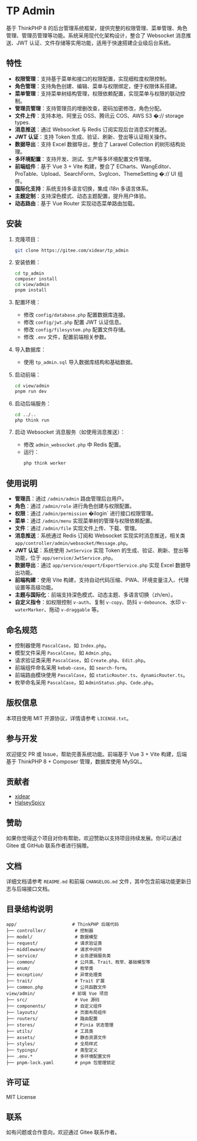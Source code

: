 

# TP Admin

基于 ThinkPHP 8 的后台管理系统框架，提供完整的权限管理、菜单管理、角色管理、管理员管理等功能。系统采用现代化架构设计，整合了 Websocket 消息推送、JWT 认证、文件存储等实用功能，适用于快速搭建企业级后台系统。

## 特性

- **权限管理**：支持基于菜单和接口的权限配置，实现细粒度权限控制。
- **角色管理**：支持角色创建、编辑、菜单与权限绑定，便于权限体系搭建。
- **菜单管理**：支持菜单树结构管理，权限依赖配置，实现菜单与权限的联动控制。
- **管理员管理**：支持管理员的增删改查，密码加密修改，角色分配。
- **文件上传**：支持本地、阿里云 OSS、腾讯云 COS、AWS S3 �:// storage types.
- **消息推送**：通过 Websocket 与 Redis 订阅实现后台消息实时推送。
- **JWT 认证**：支持 Token 生成、验证、刷新、登出等认证相关操作。
- **数据导出**：支持 Excel 数据导出，整合了 Laravel Collection 的树形结构处理。
- **多环境配置**：支持开发、测试、生产等多环境配置文件管理。
- **前端组件**：基于 Vue 3 + Vite 构建，整合了 ECharts、WangEditor、ProTable、Upload、SearchForm、SvgIcon、ThemeSetting �:// UI 组件。
- **国际化支持**：系统支持多语言切换，集成 i18n 多语言体系。
- **主题定制**：支持深色模式、动态主题配置，提升用户体验。
- **动态路由**：基于 Vue Router 实现动态菜单路由加载。

## 安装

1. 克隆项目：
   ```bash
   git clone https://gitee.com/xidear/tp_admin
   ```

2. 安装依赖：
   ```bash
   cd tp_admin
   composer install
   cd view/admin
   pnpm install
   ```

3. 配置环境：
   - 修改 `config/database.php` 配置数据库连接。
   - 修改 `config/jwt.php` 配置 JWT 认证信息。
   - 修改 `config/filesystem.php` 配置文件存储。
   - 修改 `.env` 文件，配置前端相关参数。

4. 导入数据库：
   - 使用 `tp_admin.sql` 导入数据库结构和基础数据。

5. 启动前端：
   ```bash
   cd view/admin
   pnpm run dev
   ```

6. 启动后端服务：
   ```bash
   cd ../..
   php think run
   ```

7. 启动 Websocket 消息服务（如使用消息推送）：
   - 修改 `admin_websocket.php` 中 Redis 配置。
   - 运行：
     ```bash
     php think worker
     ```

## 使用说明

- **管理员**：通过 `/admin/admin` 路由管理后台用户。
- **角色**：通过 `/admin/role` 进行角色创建与权限配置。
- **权限**：通过 `/admin/permission` �ilogin` 进行接口权限管理。
- **菜单**：通过 `/admin/menu` 实现菜单树的管理与权限依赖配置。
- **文件**：通过 `/admin/file` 实现文件上传、下载、管理。
- **消息推送**：系统通过 Redis 订阅和 Websocket 实现实时消息推送，相关类 `app/controller/admin/websocket/Message.php`。
- **JWT 认证**：系统使用 `JwtService` 实现 Token 的生成、验证、刷新、登出等功能，位于 `app/service/JwtService.php`。
- **数据导出**：通过 `app/service/export/ExportService.php` 实现 Excel 数据导出功能。
- **前端构建**：使用 Vite 构建，支持自动代码压缩、PWA、环境变量注入、代理设置等高级功能。
- **主题与国际化**：前端支持深色模式、动态主题、多语言切换（zh/en）。
- **自定义指令**：如权限控制 `v-auth`、复制 `v-copy`、防抖 `v-debounce`、水印 `v-waterMarker`、拖动 `v-draggable` 等。

## 命名规范

- 控制器使用 `PascalCase`，如 `Index.php`。
- 模型文件采用 `PascalCase`，如 `Admin.php`。
- 请求验证类采用 `PascalCase`，如 `Create.php`、`Edit.php`。
- 前端组件命名采用 `kebab-case`，如 `search-form`。
- 前端路由模块使用 `PascalCase`，如 `staticRouter.ts`、`dynamicRouter.ts`。
- 枚举命名采用 `PascalCase`，如 `AdminStatus.php`、`Code.php`。

## 版权信息

本项目使用 MIT 开源协议，详情请参考 `LICENSE.txt`。

## 参与开发

欢迎提交 PR 或 Issue，帮助完善系统功能。前端基于 Vue 3 + Vite 构建，后端基于 ThinkPHP 8 + Composer 管理，数据库使用 MySQL。

## 贡献者

- [xidear](https://gitee.com/xidear)
- [HalseySpicy](https://github.com/HalseySpicy)

## 赞助

如果你觉得这个项目对你有帮助，欢迎赞助以支持项目持续发展。你可以通过 Gitee 或 GitHub 联系作者进行捐赠。

## 文档

详细文档请参考 `README.md` 和前端 `CHANGELOG.md` 文件，其中包含前端功能更新日志与后端接口文档。

## 目录结构说明

```
app/                     # ThinkPHP 后端代码
├── controller/           # 控制器
├── model/                # 数据模型
├── request/              # 请求验证类
├── middleware/           # 请求中间件
├── service/              # 业务逻辑服务类
├── common/               # 公共类、Trait、枚举、基础模型等
├── enum/                 # 枚举类
├── exception/            # 异常处理类
├── trait/                # Trait 扩展
├── common.php            # 公共函数文件
view/admin/              # 前端 Vue 项目
├── src/                  # Vue 源码
├── components/           # 自定义组件
├── layouts/              # 页面布局组件
├── routers/              # 路由配置
├── stores/               # Pinia 状态管理
├── utils/                # 工具类
├── assets/               # 静态资源文件
├── styles/               # 全局样式
├── typings/              # 类型定义
├── .env.*                # 多环境配置文件
├── pnpm-lock.yaml        # pnpm 包管理锁定
```

## 许可证

MIT License

## 联系

如有问题或合作意向，欢迎通过 Gitee 联系作者。